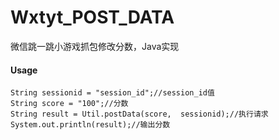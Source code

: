 # Wxtyt_POST_DATA
微信跳一跳小游戏抓包修改分数，Java实现
#### Usage
````
String sessionid = "session_id";//session_id值
String score = "100";//分数
String result = Util.postData(score,  sessionid);//执行请求
System.out.println(result);//输出分数
````